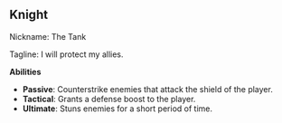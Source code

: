 ## Knight

Nickname: The Tank

Tagline: I will protect my allies.

**Abilities**

- **Passive**: Counterstrike enemies that attack the shield of the player.
- **Tactical**: Grants a defense boost to the player.
- **Ultimate**: Stuns enemies for a short period of time.